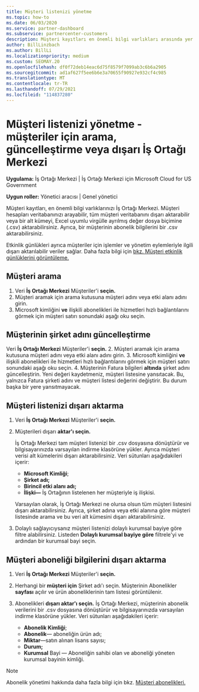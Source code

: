 ```yaml
---
title: Müşteri listenizi yönetme
ms.topic: how-to
ms.date: 06/03/2020
ms.service: partner-dashboard
ms.subservice: partnercenter-customers
description: Müşteri kayıtları en önemli bilgi varlıkları arasında yer alan varlıklardır. Müşteri listenizin bilgilerini görüntülemeyi, aramayı, & ve dışarı aktarmayı İş Ortağı Merkezi öğrenin.
author: BillLinzbach
ms.author: BillLi
ms.localizationpriority: medium
ms.custom: SEOMAY.20
ms.openlocfilehash: df0f72deb14eac6d75f8579f7099ab3c6b6a2905
ms.sourcegitcommit: ad1af627f5ee6b6e3a70655f90927e932cf4c985
ms.translationtype: MT
ms.contentlocale: tr-TR
ms.lasthandoff: 07/29/2021
ms.locfileid: "114837280"
---
```

# <a name="manage-your-customer-list---search-update-or-export-customers-in-partner-center"></a>Müşteri listenizi yönetme - müşteriler için arama, güncelleştirme veya dışarı İş Ortağı Merkezi

**Uygulama:** İş Ortağı Merkezi | İş Ortağı Merkezi için Microsoft Cloud for US Government

**Uygun roller:** Yönetici aracısı | Genel yönetici

Müşteri kayıtları, en önemli bilgi varlıklarınızı İş Ortağı Merkezi. Müşteri hesapları veritabanınızı arayabilir, tüm müşteri veritabanını dışarı aktarabilir veya bir alt kümeyi, Excel uyumlu virgülle ayrılmış değer dosya biçimine (.csv) aktarabilirsiniz. Ayrıca, bir müşterinin abonelik bilgilerini bir .csv aktarabilirsiniz.

Etkinlik günlükleri ayrıca müşteriler için işlemler ve yönetim eylemleriyle ilgili dışarı aktarılabilir veriler sağlar. Daha fazla bilgi için [bkz. Müşteri etkinlik günlüklerini görüntüleme.](activity-logs.md)

## <a name="search-for-a-customer"></a>Müşteri arama

1. Veri **İş Ortağı Merkezi** Müşteriler'i **seçin.**
2. Müşteri aramak için arama kutusuna müşteri adını veya etki alanı adını girin.
3. Microsoft kimliğini **ve** ilişkili abonelikleri ile hizmetleri hızlı bağlantılarını görmek için müşteri satırı sonundaki aşağı oku seçin.

## <a name="update-a-customers-company-name"></a>Müşterinin şirket adını güncelleştirme

Veri **İş Ortağı Merkezi** Müşteriler'i **seçin.**
2. Müşteri aramak için arama kutusuna müşteri adını veya etki alanı adını girin.
3. Microsoft kimliğini **ve** ilişkili abonelikleri ile hizmetleri hızlı bağlantılarını görmek için müşteri satırı sonundaki aşağı oku seçin.
4. Müşterinin Fatura bilgileri **altında** şirket adını güncelleştirin. Yeni değeri kaydetmeniz, müşteri listesine yansıtacak. Bu, yalnızca Fatura şirketi adını ve müşteri listesi değerini değiştirir. Bu durum başka bir yere yansıtmayacak.

## <a name="export-your-customer-list"></a>Müşteri listenizi dışarı aktarma

1. Veri **İş Ortağı Merkezi** Müşteriler'i **seçin.**
2. Müşterileri dışarı **aktar'ı seçin.**

   İş Ortağı Merkezi tam müşteri listenizi bir .csv dosyasına dönüştürür ve bilgisayarınızda varsayılan indirme klasörüne yükler. Ayrıca müşteri verisi alt kümelerini dışarı aktarabilirsiniz. Veri sütunları aşağıdakileri içerir:

   - **Microsoft Kimliği**;
   - **Şirket adı;**
   - **Birincil etki alanı adı;**
   - **İlişki—** İş Ortağının listelenen her müşteriyle iş ilişkisi.

    Varsayılan olarak, İş Ortağı Merkezi ne olursa olsun tüm müşteri listesini dışarı aktarabilirsiniz. Ayrıca, şirket adına veya etki alanına göre müşteri listesinde arama ve bu veri alt kümesini dışarı aktarabilirsiniz.

3. Dolaylı sağlayıcıysanız müşteri listenizi dolaylı kurumsal bayiye göre filtre alabilirsiniz. Listeden **Dolaylı kurumsal bayiye göre** filtrele'yi ve ardından bir kurumsal bayi seçin.


## <a name="export-customer-subscription-information"></a>Müşteri aboneliği bilgilerini dışarı aktarma

1. Veri **İş Ortağı Merkezi** Müşteriler'i **seçin.**

2. Herhangi bir **müşteri için** Şirket adı'ı seçin. Müşterinin Abonelikler **sayfası** açılır ve ürün aboneliklerinin tam listesi görüntülenir.

3. Abonelikleri **dışarı aktar'ı seçin.** İş Ortağı Merkezi, müşterinin abonelik verilerini bir .csv dosyasına dönüştürür ve bilgisayarınızda varsayılan indirme klasörüne yükler. Veri sütunları aşağıdakileri içerir:
   - **Abonelik Kimliği**;
   - **Abonelik**— aboneliğin ürün adı;
   - **Miktar**—satın alınan lisans sayısı;
   - **Durum;**
   - **Kurumsal** Bayi — Aboneliğin sahibi olan ve aboneliği yöneten kurumsal bayinin kimliği.

> [!NOTE]  
> Abonelik yönetimi hakkında daha fazla bilgi için bkz. [Müşteri abonelikleri.](customer-subscriptions.md)
